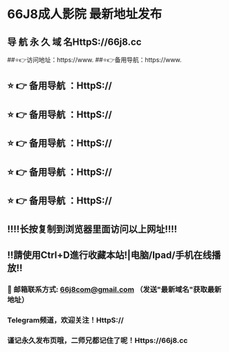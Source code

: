 # 66J8成人影院 最新地址发布 
## 导 航 永 久 域 名HttpS://66j8.cc
##⭐️👉访问地址：https://www.
##⭐️👉备用导航：https://www.
## ⭐️ 👉 备用导航 ：HttpS://
## ⭐️ 👉 备用导航 ：HttpS://
## ⭐️ 👉 备用导航 ：HttpS://
## ⭐️ 👉 备用导航 ：HttpS://
## ⭐️ 👉 备用导航 ：HttpS://
## ‼️‼️长按复制到浏览器里面访问以上网址‼️‼️ 
## ‼️請使用Ctrl+D進行收藏本站!|电脑/Ipad/手机在线播放‼️  
### 📧 邮箱联系方式: 66j8com@gmail.com （发送"最新域名"获取最新地址）
### Telegram频道，欢迎关注！HttpS://
### 谨记永久发布页哦，二师兄都记住了呢！Https://66j8.cc
